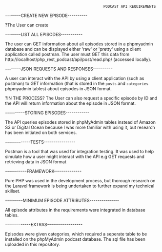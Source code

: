                                                  PODCAST API REQUIREMENTS


--------CREATE NEW EPISODE----------

?The User can create 


--------LIST ALL EPISODES-----------

The user can GET information about all episodes stored in a phpmyadmin database and can be displayed either 'raw'
or 'pretty' using a client application called postman. The user must GET this data from http://localhost/php_rest_podcast/api/post/read.php/ (accessed locally).


--------JSON REQUESTS AND RESPONSES----------

A user can interact with the API by using a client application (such as postman) to GET information (that is stored in 
the `posts` and `categories` phpmyadmin tables) about episodes in JSON format. 

?IN THE PROCESS? The User can also request a specific episode by ID and the API will return information about the episode in JSON format.


----------STORING EPISODES------------

The API queries episodes stored in phpMyAdmin tables instead of Amazon S3 or Digital Ocean because I was more familiar with using it, but research has been initiated on both services. 


-------------TESTS----------------

Postman is a tool that was used for integration testing. It was used to help simulate how a user might interact with the API
e.g GET requests and retrieving data in JSON format


-----------FRAMEWORK--------------

Pure PHP was used in the development process, but thorough research on the Laravel framework is being undertaken to further
expand my technical skillset. 


---------MINIMUM EPISODE ATTRIBUTES---------------

All episode attributes in the requirements were integrated in database tables. 


-------------EXTRAS------------------

Episodes were given categories, which required a seperate table to be installed on the phpMyAdmin 
podcast database. The sql file has been uploaded in this repository. 
